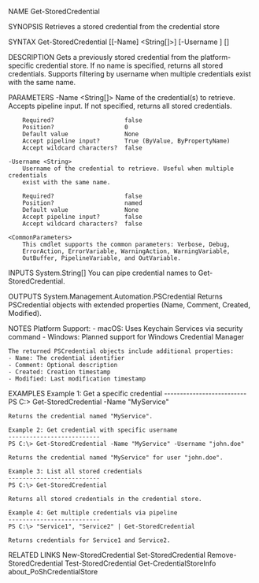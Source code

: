 NAME
    Get-StoredCredential

SYNOPSIS
    Retrieves a stored credential from the credential store

SYNTAX
    Get-StoredCredential [[-Name] <String[]>] [-Username <String>] [<CommonParameters>]

DESCRIPTION
    Gets a previously stored credential from the platform-specific credential store.
    If no name is specified, returns all stored credentials. Supports filtering by
    username when multiple credentials exist with the same name.

PARAMETERS
    -Name <String[]>
        Name of the credential(s) to retrieve. Accepts pipeline input.
        If not specified, returns all stored credentials.
        
        Required?                    false
        Position?                    0
        Default value                None
        Accept pipeline input?       True (ByValue, ByPropertyName)
        Accept wildcard characters?  false

    -Username <String>
        Username of the credential to retrieve. Useful when multiple credentials
        exist with the same name.
        
        Required?                    false
        Position?                    named
        Default value                None
        Accept pipeline input?       false
        Accept wildcard characters?  false

    <CommonParameters>
        This cmdlet supports the common parameters: Verbose, Debug,
        ErrorAction, ErrorVariable, WarningAction, WarningVariable,
        OutBuffer, PipelineVariable, and OutVariable.

INPUTS
    System.String[]
        You can pipe credential names to Get-StoredCredential.

OUTPUTS
    System.Management.Automation.PSCredential
        Returns PSCredential objects with extended properties (Name, Comment, 
        Created, Modified).

NOTES
    Platform Support:
    - macOS: Uses Keychain Services via security command
    - Windows: Planned support for Windows Credential Manager

    The returned PSCredential objects include additional properties:
    - Name: The credential identifier
    - Comment: Optional description
    - Created: Creation timestamp
    - Modified: Last modification timestamp

EXAMPLES
    Example 1: Get a specific credential
    -------------------------- 
    PS C:\> Get-StoredCredential -Name "MyService"

    Returns the credential named "MyService".

    Example 2: Get credential with specific username
    -------------------------- 
    PS C:\> Get-StoredCredential -Name "MyService" -Username "john.doe"

    Returns the credential named "MyService" for user "john.doe".

    Example 3: List all stored credentials
    -------------------------- 
    PS C:\> Get-StoredCredential

    Returns all stored credentials in the credential store.

    Example 4: Get multiple credentials via pipeline
    -------------------------- 
    PS C:\> "Service1", "Service2" | Get-StoredCredential

    Returns credentials for Service1 and Service2.

RELATED LINKS
    New-StoredCredential
    Set-StoredCredential
    Remove-StoredCredential
    Test-StoredCredential
    Get-CredentialStoreInfo
    about_PoShCredentialStore
